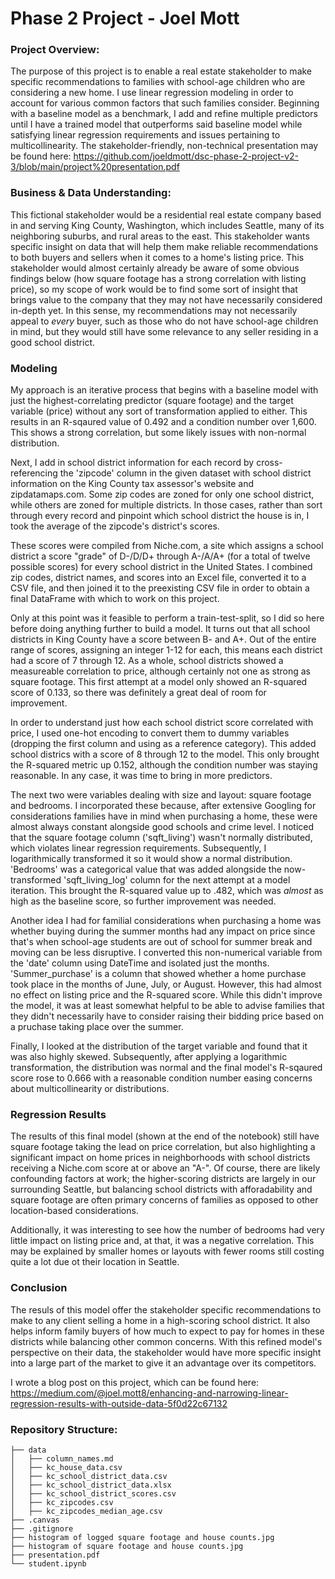 # Phase 2 Project - Joel Mott

### Project Overview:

The purpose of this project is to enable a real estate stakeholder to make specific recommendations to families with school-age children who are considering a new home. I use linear regression modeling in order to account for various common factors that such families consider. Beginning with a baseline model as a benchmark, I add and refine multiple predictors until I have a trained model that outperforms said baseline model while satisfying linear regression requirements and issues pertaining to multicollinearity. The stakeholder-friendly, non-technical presentation may be found here: https://github.com/joeldmott/dsc-phase-2-project-v2-3/blob/main/project%20presentation.pdf

### Business & Data Understanding:

This fictional stakeholder would be a residential real estate company based in and serving King County, Washington, which includes Seattle, many of its neighboring suburbs, and rural areas to the east. This stakeholder wants specific insight on data that will help them make reliable recommendations to both buyers and sellers when it comes to a home's listing price. This stakeholder would almost certainly already be aware of some obvious findings below (how square footage has a strong correlation with listing price), so my scope of work would be to find some sort of insight that brings value to the company that they may not have necessarily considered in-depth yet. In this sense, my recommendations may not necessarily appeal to *every* buyer, such as those who do not have school-age children in mind, but they would still have some relevance to any seller residing in a good school district. 

### Modeling

My approach is an iterative process that begins with a baseline model with just the highest-correlating predictor (square footage) and the target variable (price) without any sort of transformation applied to either. This results in an R-sqaured value of 0.492 and a condition number over 1,600. This shows a strong correlation, but some likely issues with non-normal distribution. 

Next, I add in school district information for each record by cross-referencing the 'zipcode' column in the given dataset with school district information on the King County tax assessor's website and zipdatamaps.com. Some zip codes are zoned for only one school district, while others are zoned for multiple districts. In those cases, rather than sort through every record and pinpoint which school district the house is in, I took the average of the zipcode's district's scores. 

These scores were compiled from Niche.com, a site which assigns a school district a score "grade" of D-/D/D+ through A-/A/A+ (for a total of twelve possible scores) for every school district in the United States. I combined zip codes, district names, and scores into an Excel file, converted it to a CSV file, and then joined it to the preexisting CSV file in order to obtain a final DataFrame with which to work on this project. 

Only at this point was it feasible to perform a train-test-split, so I did so here before doing anything further to build a model. It turns out that all school districts in King County have a score between B- and A+. Out of the entire range of scores, assigning an integer 1-12 for each, this means each district had a score of 7 through 12. As a whole, school districts showed a measureable correlation to price, although certainly not one as strong as square footage. This first attempt at a model only showed an R-squared score of 0.133, so there was definitely a great deal of room for improvement. 

In order to understand just how each school district score correlated with price, I used one-hot encoding to convert them to dummy variables (dropping the first column and using as a reference category). This added school districs with a score of 8 through 12 to the model. This only brought the R-squared metric up 0.152, although the condition number was staying reasonable. In any case, it was time to bring in more predictors. 

The next two were variables dealing with size and layout: square footage and bedrooms. I incorporated these because, after extensive Googling for considerations families have in mind when purchasing a home, these were almost always constant alongside good schools and crime level. I noticed that the square footage column ('sqft_living') wasn't normally distributed, which violates linear regression requirements. Subsequently, I logarithmically transformed it so it would show a normal distribution. 'Bedrooms' was a categorical value that was added alongside the now-transformed 'sqft_living_log' column for the next attempt at a model iteration. This brought the R-squared value up to .482, which was *almost* as high as the baseline score, so further improvement was needed. 

Another idea I had for familial considerations when purchasing a home was whether buying during the summer months had any impact on price since that's when school-age students are out of school for summer break and moving can be less disruptive. I converted this non-numerical variable from the 'date' column using DateTime and isolated just the months. 'Summer_purchase' is a column that showed whether a home purchase took place in the months of June, July, or August. However, this had almost no effect on listing price and the R-squared score. While this didn't improve the model, it was at least somewhat helpful to be able to advise families that they didn't necessarily have to consider raising their bidding price based on a pruchase taking place over the summer. 

Finally, I looked at the distribution of the target variable and found that it was also highly skewed. Subsequently, after applying a logarithmic transformation, the distribution was normal and the final model's R-sqaured score rose to 0.666 with a reasonable condition number easing concerns about multicollinearity or distributions. 

### Regression Results

The results of this final model (shown at the end of the notebook) still have square footage taking the lead on price correlation, but also highlighting a significant impact on home prices in neighborhoods with school districts receiving a Niche.com score at or above an "A-". Of course, there are likely confounding factors at work; the higher-scoring districts are largely in our surrounding Seattle, but balancing school districts with afforadability and square footage are often primary concerns of families as opposed to other location-based considerations. 

Additionally, it was interesting to see how the number of bedrooms had very little impact on listing price and, at that, it was a negative correlation. This may be explained by smaller homes or layouts with fewer rooms still costing quite a lot due ot their location in Seattle. 

### Conclusion

The resuls of this model offer the stakeholder specific recommendations to make to any client selling a home in a high-scoring school district. It also helps inform family buyers of how much to expect to pay for homes in these districts while balancing other common concerns. With this refined model's perspective on their data, the stakeholder would have more specific insight into a large part of the market to give it an advantage over its competitors.

I wrote a blog post on this project, which can be found here: https://medium.com/@joel.mott8/enhancing-and-narrowing-linear-regression-results-with-outside-data-5f0d22c67132

### Repository Structure:
```
├── data
│   ├── column_names.md
│   ├── kc_house_data.csv
│   ├── kc_school_district_data.csv
│   ├── kc_school_district_data.xlsx
│   ├── kc_school_district_scores.csv
│   ├── kc_zipcodes.csv
│   ├── kc_zipcodes_median_age.csv
├── .canvas
├── .gitignore
├── histogram of logged square footage and house counts.jpg
├── histogram of square footage and house counts.jpg
├── presentation.pdf
└── student.ipynb
```
